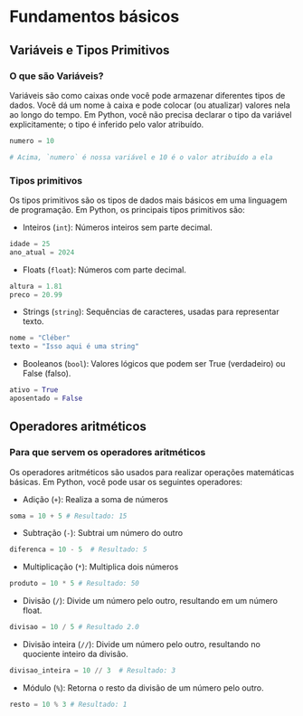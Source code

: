 # Fundamentos básicos

## Variáveis e Tipos Primitivos

### O que são Variáveis?

Variáveis são como caixas onde você pode armazenar diferentes tipos de dados. Você dá um nome à caixa e pode colocar (ou atualizar) valores nela ao longo do tempo. Em Python, você não precisa declarar o tipo da variável explicitamente; o tipo é inferido pelo valor atribuído.

```python
numero = 10

# Acima, `numero` é nossa variável e 10 é o valor atribuído a ela
```


### Tipos primitivos

Os tipos primitivos são os tipos de dados mais básicos em uma linguagem de programação. Em Python, os principais tipos primitivos são:

- Inteiros (`int`): Números inteiros sem parte decimal.

```python
idade = 25
ano_atual = 2024
```

- Floats (`float`): Números com parte decimal.

```python
altura = 1.81
preco = 20.99
```

- Strings (`string`): Sequências de caracteres, usadas para representar texto.

```python
nome = "Cléber"
texto = "Isso aqui é uma string"
```

- Booleanos (`bool`): Valores lógicos que podem ser True (verdadeiro) ou False (falso).

```python
ativo = True
aposentado = False
```

## Operadores aritméticos

### Para que servem os operadores aritméticos

Os operadores aritméticos são usados para realizar operações matemáticas básicas. Em Python, você pode usar os seguintes operadores:

- Adição (`+`): Realiza a soma de números

```python
soma = 10 + 5 # Resultado: 15
```


- Subtração (`-`): Subtrai um número do outro

```python
diferenca = 10 - 5  # Resultado: 5 
```


- Multiplicação (`*`): Multiplica dois números

```python
produto = 10 * 5 # Resultado: 50 
```


- Divisão (`/`): Divide um número pelo outro, resultando em um número float.

```python
divisao = 10 / 5 # Resultado 2.0 
```


- Divisão inteira (`//`): Divide um número pelo outro, resultando no quociente inteiro da divisão.

```python
divisao_inteira = 10 // 3  # Resultado: 3
```


- Módulo (`%`): Retorna o resto da divisão de um número pelo outro.

```python
resto = 10 % 3 # Resultado: 1
```

